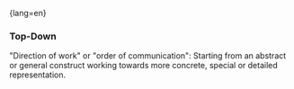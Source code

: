 {lang=en}
### Top-Down

"Direction of work" or "order of communication": Starting from an abstract or general
construct working towards more concrete, special or detailed representation.


